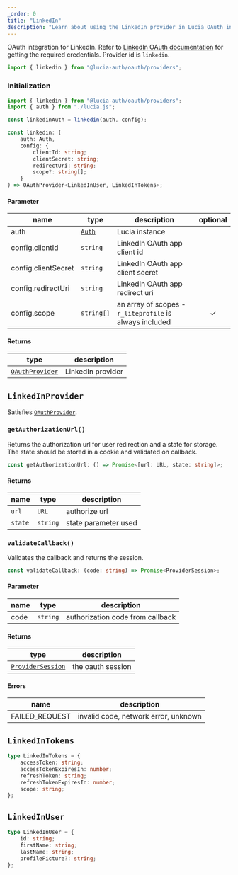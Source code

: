 ```yaml
---
_order: 0
title: "LinkedIn"
description: "Learn about using the LinkedIn provider in Lucia OAuth integration"
---
```


OAuth integration for LinkedIn. Refer to [LinkedIn OAuth documentation](https:/.microsoft.com/en-us/linkedin/shared/authentication/authorization-code-flow?tabs=HTTPS1) for getting the required credentials. Provider id is `linkedin`.

```ts
import { linkedin } from "@lucia-auth/oauth/providers";
```

### Initialization

```ts
import { linkedin } from "@lucia-auth/oauth/providers";
import { auth } from "./lucia.js";

const linkedinAuth = linkedin(auth, config);
```

```ts
const linkedin: (
	auth: Auth,
	config: {
		clientId: string;
		clientSecret: string;
		redirectUri: string;
		scope?: string[];
	}
) => OAuthProvider<LinkedInUser, LinkedInTokens>;
```

#### Parameter

| name                | type                                 | description                                             | optional |
| ------------------- | ------------------------------------ | ------------------------------------------------------- | :------: |
| auth                | [`Auth`](/reference/lucia-auth/auth) | Lucia instance                                          |          |
| config.clientId     | `string`                             | LinkedIn OAuth app client id                            |          |
| config.clientSecret | `string`                             | LinkedIn OAuth app client secret                        |          |
| config.redirectUri  | `string`                             | LinkedIn OAuth app redirect uri                         |          |
| config.scope        | `string[]`                           | an array of scopes - `r_liteprofile` is always included |    ✓     |

#### Returns

| type                                              | description       |
| ------------------------------------------------- | ----------------- |
| [`OAuthProvider`](/reference/oauth/oauthprovider) | LinkedIn provider |

## `LinkedInProvider`

Satisfies [`OAuthProvider`](/reference/oauth/oauthprovider).

### `getAuthorizationUrl()`

Returns the authorization url for user redirection and a state for storage. The state should be stored in a cookie and validated on callback.

```ts
const getAuthorizationUrl: () => Promise<[url: URL, state: string]>;
```

#### Returns

| name    | type     | description          |
| ------- | -------- | -------------------- |
| `url`   | `URL`    | authorize url        |
| `state` | `string` | state parameter used |

### `validateCallback()`

Validates the callback and returns the session.

```ts
const validateCallback: (code: string) => Promise<ProviderSession>;
```

#### Parameter

| name | type     | description                      |
| ---- | -------- | -------------------------------- |
| code | `string` | authorization code from callback |

#### Returns

| type                                                  | description       |
| ----------------------------------------------------- | ----------------- |
| [`ProviderSession`](/reference/oauth/providersession) | the oauth session |

#### Errors

| name           | description                          |
| -------------- | ------------------------------------ |
| FAILED_REQUEST | invalid code, network error, unknown |

## `LinkedInTokens`

```ts
type LinkedInTokens = {
	accessToken: string;
	accessTokenExpiresIn: number;
	refreshToken: string;
	refreshTokenExpiresIn: number;
	scope: string;
};
```

## `LinkedInUser`

```ts
type LinkedInUser = {
	id: string;
	firstName: string;
	lastName: string;
	profilePicture?: string;
};
```
